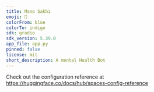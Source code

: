 ```yaml
---
title: Mano Sakhi
emoji: 🐨
colorFrom: blue
colorTo: indigo
sdk: gradio
sdk_version: 5.39.0
app_file: app.py
pinned: false
license: mit
short_description: A mental Health Bot
---
```


Check out the configuration reference at https://huggingface.co/docs/hub/spaces-config-reference
